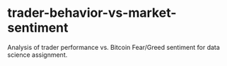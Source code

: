 # trader-behavior-vs-market-sentiment
Analysis of trader performance vs. Bitcoin Fear/Greed sentiment for data science assignment.
